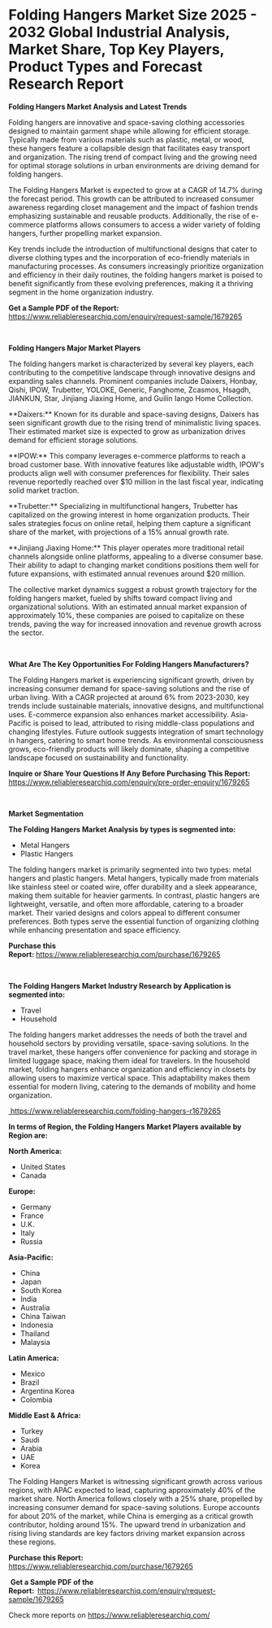 <p><h1>Folding Hangers Market Size 2025 - 2032 Global Industrial Analysis, Market Share, Top Key Players, Product Types and Forecast Research Report</h1></p><p><strong>Folding Hangers Market Analysis and Latest Trends</strong></p>
<p><p>Folding hangers are innovative and space-saving clothing accessories designed to maintain garment shape while allowing for efficient storage. Typically made from various materials such as plastic, metal, or wood, these hangers feature a collapsible design that facilitates easy transport and organization. The rising trend of compact living and the growing need for optimal storage solutions in urban environments are driving demand for folding hangers.</p><p>The Folding Hangers Market is expected to grow at a CAGR of 14.7% during the forecast period. This growth can be attributed to increased consumer awareness regarding closet management and the impact of fashion trends emphasizing sustainable and reusable products. Additionally, the rise of e-commerce platforms allows consumers to access a wider variety of folding hangers, further propelling market expansion.</p><p>Key trends include the introduction of multifunctional designs that cater to diverse clothing types and the incorporation of eco-friendly materials in manufacturing processes. As consumers increasingly prioritize organization and efficiency in their daily routines, the folding hangers market is poised to benefit significantly from these evolving preferences, making it a thriving segment in the home organization industry.</p></p>
<p><strong>Get a Sample PDF of the Report:&nbsp;</strong> <a href="https://www.reliableresearchiq.com/enquiry/request-sample/1679265?utm_campaign=2249&utm_medium=2&utm_source=Github&utm_content=ia&utm_term=06022025&utm_id=folding-hangers">https://www.reliableresearchiq.com/enquiry/request-sample/1679265</a></p>
<p>&nbsp;</p>
<p><strong>Folding Hangers Major Market Players</strong></p>
<p><p>The folding hangers market is characterized by several key players, each contributing to the competitive landscape through innovative designs and expanding sales channels. Prominent companies include Daixers, Honbay, Qishi, IPOW, Trubetter, YOLOKE, Generic, Fanghome, Zcasmos, Hsagdh, JIANKUN, Star, Jinjiang Jiaxing Home, and Guilin Iango Home Collection.</p><p>**Daixers:** Known for its durable and space-saving designs, Daixers has seen significant growth due to the rising trend of minimalistic living spaces. Their estimated market size is expected to grow as urbanization drives demand for efficient storage solutions.</p><p>**IPOW:** This company leverages e-commerce platforms to reach a broad customer base. With innovative features like adjustable width, IPOW's products align well with consumer preferences for flexibility. Their sales revenue reportedly reached over $10 million in the last fiscal year, indicating solid market traction.</p><p>**Trubetter:** Specializing in multifunctional hangers, Trubetter has capitalized on the growing interest in home organization products. Their sales strategies focus on online retail, helping them capture a significant share of the market, with projections of a 15% annual growth rate.</p><p>**Jinjiang Jiaxing Home:** This player operates more traditional retail channels alongside online platforms, appealing to a diverse consumer base. Their ability to adapt to changing market conditions positions them well for future expansions, with estimated annual revenues around $20 million.</p><p>The collective market dynamics suggest a robust growth trajectory for the folding hangers market, fueled by shifts toward compact living and organizational solutions. With an estimated annual market expansion of approximately 10%, these companies are poised to capitalize on these trends, paving the way for increased innovation and revenue growth across the sector.</p></p>
<p>&nbsp;</p>
<p><strong>What Are The Key Opportunities For Folding Hangers Manufacturers?</strong></p>
<p><p>The Folding Hangers market is experiencing significant growth, driven by increasing consumer demand for space-saving solutions and the rise of urban living. With a CAGR projected at around 6% from 2023-2030, key trends include sustainable materials, innovative designs, and multifunctional uses. E-commerce expansion also enhances market accessibility. Asia-Pacific is poised to lead, attributed to rising middle-class populations and changing lifestyles. Future outlook suggests integration of smart technology in hangers, catering to smart home trends. As environmental consciousness grows, eco-friendly products will likely dominate, shaping a competitive landscape focused on sustainability and functionality.</p></p>
<p><strong>Inquire or Share Your Questions If Any Before Purchasing This Report:</strong> <a href="https://www.reliableresearchiq.com/enquiry/pre-order-enquiry/1679265?utm_campaign=2249&utm_medium=2&utm_source=Github&utm_content=ia&utm_term=06022025&utm_id=folding-hangers">https://www.reliableresearchiq.com/enquiry/pre-order-enquiry/1679265</a></p>
<p>&nbsp;</p>
<p><strong>Market Segmentation</strong></p>
<p><strong>The Folding Hangers Market Analysis by types is segmented into:</strong></p>
<p><ul><li>Metal Hangers</li><li>Plastic Hangers</li></ul></p>
<p><p>The folding hangers market is primarily segmented into two types: metal hangers and plastic hangers. Metal hangers, typically made from materials like stainless steel or coated wire, offer durability and a sleek appearance, making them suitable for heavier garments. In contrast, plastic hangers are lightweight, versatile, and often more affordable, catering to a broader market. Their varied designs and colors appeal to different consumer preferences. Both types serve the essential function of organizing clothing while enhancing presentation and space efficiency.</p></p>
<p><strong>Purchase this Report:&nbsp;</strong><a href="https://www.reliableresearchiq.com/purchase/1679265?utm_campaign=2249&utm_medium=2&utm_source=Github&utm_content=ia&utm_term=06022025&utm_id=folding-hangers">https://www.reliableresearchiq.com/purchase/1679265</a></p>
<p>&nbsp;</p>
<p><strong>The Folding Hangers Market Industry Research by Application is segmented into:</strong></p>
<p><ul><li>Travel</li><li>Household</li></ul></p>
<p><p>The folding hangers market addresses the needs of both the travel and household sectors by providing versatile, space-saving solutions. In the travel market, these hangers offer convenience for packing and storage in limited luggage space, making them ideal for travelers. In the household market, folding hangers enhance organization and efficiency in closets by allowing users to maximize vertical space. This adaptability makes them essential for modern living, catering to the demands of mobility and home organization.</p></p>
<p><a href="https://www.reliableresearchiq.com/folding-hangers-r1679265?utm_campaign=2249&utm_medium=2&utm_source=Github&utm_content=ia&utm_term=06022025&utm_id=folding-hangers">&nbsp;https://www.reliableresearchiq.com/folding-hangers-r1679265</a></p>
<p><strong>In terms of Region, the Folding Hangers Market Players available by Region are:</strong></p>
<p>
    <p> <strong> North America: </strong>
        <ul>
            <li>United States</li>
            <li>Canada</li>
        </ul>
        </p> 
    <p> <strong> Europe: </strong>
        <ul>
            <li>Germany</li>
            <li>France</li>
            <li>U.K.</li>
            <li>Italy</li>
            <li>Russia</li>
        </ul>
        </p> 
    <p> <strong> Asia-Pacific: </strong>
        <ul>
            <li>China</li>
            <li>Japan</li>
            <li>South Korea</li>
            <li>India</li>
            <li>Australia</li>
            <li>China Taiwan</li>
            <li>Indonesia</li>
            <li>Thailand</li>
            <li>Malaysia</li>
        </ul>
        </p> 
    <p> <strong> Latin America: </strong>
        <ul>
            <li>Mexico</li>
            <li>Brazil</li>
            <li>Argentina Korea</li>
            <li>Colombia</li>
        </ul>
        </p> 
    <p> <strong> Middle East & Africa: </strong>
        <ul>
            <li>Turkey</li>
            <li>Saudi</li>
            <li>Arabia</li>
            <li>UAE</li>
            <li>Korea</li>
        </ul>
    </p>
    </p>
<p><p>The Folding Hangers Market is witnessing significant growth across various regions, with APAC expected to lead, capturing approximately 40% of the market share. North America follows closely with a 25% share, propelled by increasing consumer demand for space-saving solutions. Europe accounts for about 20% of the market, while China is emerging as a critical growth contributor, holding around 15%. The upward trend in urbanization and rising living standards are key factors driving market expansion across these regions.</p></p>
<p><strong>Purchase this Report: </strong><a href="https://www.reliableresearchiq.com/purchase/1679265?utm_campaign=2249&utm_medium=2&utm_source=Github&utm_content=ia&utm_term=06022025&utm_id=folding-hangers">https://www.reliableresearchiq.com/purchase/1679265</a></p>
<p>&nbsp;<strong>Get a Sample PDF of the Report:&nbsp;&nbsp;</strong><a href="https://www.reliableresearchiq.com/enquiry/request-sample/1679265?utm_campaign=2249&utm_medium=2&utm_source=Github&utm_content=ia&utm_term=06022025&utm_id=folding-hangers">https://www.reliableresearchiq.com/enquiry/request-sample/1679265</a></p>
<p><strong></strong></p>
<p>Check more reports on <a href="https://www.reliableresearchiq.com/?utm_campaign=2249&utm_medium=2&utm_source=Github&utm_content=ia&utm_term=06022025&utm_id=folding-hangers">https://www.reliableresearchiq.com/</a></p>